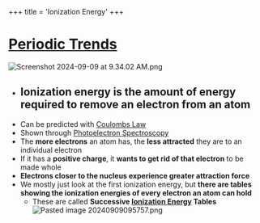+++
 title = 'Ionization Energy'
+++
# [Periodic Trends](./../periodic-trends/)

![Screenshot 2024-09-09 at 9.34.02 AM.png](./../screenshot-2024-09-09-at-9.34.02-am.png/)

- ## Ionization energy is the amount of energy required to remove an electron from an atom
- Can be predicted with [Coulombs Law](./../coulombs-law/)
- Shown through [Photoelectron Spectroscopy](./../photoelectron-spectroscopy/)
- The **more electrons** an atom has, the **less attracted** they are to an individual electron
- If it has a **positive charge**, it **wants to get rid of that electron** to be made whole
- **Electrons closer to the nucleus experience greater attraction force**
- We mostly just look at the first ionization energy, but **there are tables showing the ionization energies of every electron an atom can hold**
	- These are called **Successive [Ionization Energy](./../ionization-energy/) Tables**
![Pasted image 20240909095757.png](./../pasted-image-20240909095757.png/)